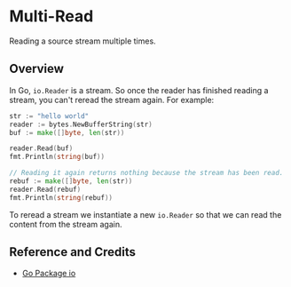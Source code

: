 # Multi-Read

Reading a source stream multiple times.

## Overview

In Go, `io.Reader` is a stream. So once the reader has finished reading a stream, you can't reread the stream again. For example:

```go
str := "hello world"
reader := bytes.NewBufferString(str)
buf := make([]byte, len(str))

reader.Read(buf)
fmt.Println(string(buf))

// Reading it again returns nothing because the stream has been read.
rebuf := make([]byte, len(str))
reader.Read(rebuf)
fmt.Println(string(rebuf))
```

To reread a stream we instantiate a new `io.Reader` so that we can read the content from the stream again.

## Reference and Credits

* [Go Package io](https://golang.org/pkg/io/)
